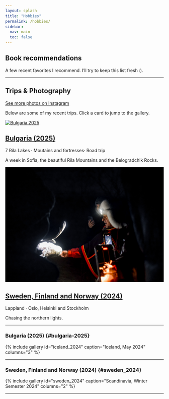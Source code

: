 ```yaml
---
layout: splash
title: "Hobbies"
permalink: /hobbies/
sidebar:
  nav: main
  toc: false
---
```


## Book recommendations

A few recent favorites I recommend. I’ll try to keep this list fresh :).


---

## Trips & Photography

<p>
  <a class="btn btn--primary" href="https://www.instagram.com/sofiafotossss/" rel="noopener">See more photos on Instagram</a>
</p>


Below are some of my recent trips. Click a card to jump to the gallery.

<div class="grid__wrapper">
  <article class="archive__item">
    <a href="#bulgaria-2025" class="archive__item-teaser">
      <img src="/assets/images/trips/iceland_2024/thumbs/iceland-thumb.jpg" alt="Bulgaria 2025">
    </a>
    <h2 class="archive__item-title"><a href="#bulgaria-2025">Bulgaria (2025)</a></h2>
    <p class="page__meta">7 Rila Lakes · Moutains and  fortresses· Road trip</p>
    <p>A week in Sofia, the beautiful Rila Mountains and the Belogradchik Rocks.</p>
  </article>

  <article class="archive__item">
    <a href="#sweden_2024" class="archive__item-teaser">
      <img src="/DSC_0561.jpg" alt="Sweden 2024">
    </a>
    <h2 class="archive__item-title"><a href="#sweden_2024">Sweden, Finland and Norway (2024)</a></h2>
    <p class="page__meta">Lappland · Oslo, Helsinki and Stockholm</p>
    <p>Chasing the northern lights.</p>
  </article>

</div>

---

### Bulgaria (2025) {#bulgaria-2025}

{% include gallery id="iceland_2024" caption="Iceland, May 2024" columns="3" %}

---

### Sweden, Finland and Norway (2024) {#sweden_2024}

{% include gallery id="sweden_2024" caption="Scandinavia, Winter Semester 2024" columns="2" %}


---


